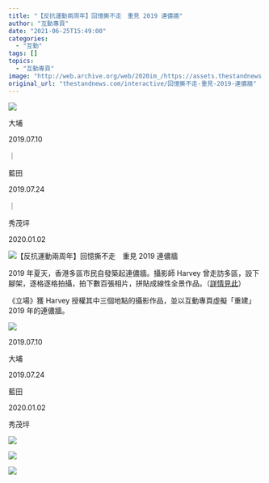 ```yaml
---
title: "【反抗運動兩周年】回憶撕不走　重見 2019 連儂牆"
author: "互動專頁"
date: "2021-06-25T15:49:00"
categories:
  - "互動"
tags: []
topics:
  - "互動專頁"
image: "http://web.archive.org/web/2020im_/https://assets.thestandnews.com/media/photos/2019-32_DimRo.png"
original_url: "thestandnews.com/interactive/回憶撕不走-重見-2019-連儂牆"
---
```

![](http://web.archive.org/web/2020im_/https://assets.thestandnews.com/media/photos/2019-32_DimRo.png)

 

大埔

2019.07.10

｜

藍田

2019.07.24

｜

秀茂坪

2020.01.02

![【反抗運動兩周年】回憶撕不走　重見 2019 連儂牆](http://web.archive.org/web/2020im_/https://interactive.thestandnews.com/2021/06/lennonwall/title.png)

2019 年夏天，香港多區市民自發築起連儂牆。攝影師 Harvey 曾走訪多區，設下腳架，逐格逐格拍攝，拍下數百張相片，拼貼成線性全景作品。（[詳情見此](http://web.archive.org/web/20211104134636/https://beta.thestandnews.com/art/%E5%8F%8D%E6%8A%97%E9%81%8B%E5%8B%95%E5%85%A9%E5%91%A8%E5%B9%B4-%E8%A8%98%E9%8C%84-2019-%E5%A4%9A%E5%8D%80%E9%80%A3%E5%84%82%E7%89%86%E5%85%A8%E6%99%AF-%E6%94%9D%E5%BD%B1%E5%B8%AB%E9%80%90%E6%A0%BC-%E9%87%8D%E5%BB%BA-%E6%83%B3%E5%91%88%E7%8F%BE%E6%95%B4%E6%A2%9D%E9%9A%A7%E9%81%93)）

《立場》獲 Harvey 授權其中三個地點的攝影作品，並以互動專頁虛擬「重建」2019 年的連儂牆。

![](http://web.archive.org/web/2020im_/https://interactive.thestandnews.com/2021/06/lennonwall/browse.png)

2019.07.10

大埔

2019.07.24

藍田

2020.01.02

秀茂坪

![](http://web.archive.org/web/2020im_/https://interactive.thestandnews.com/2021/06/lennonwall/zoom-in.png?zdxfcgvhbjn)

![](http://web.archive.org/web/2020im_/https://interactive.thestandnews.com/2021/06/lennonwall/zoom-out.png?zdxfcgvhbjn)

![](http://web.archive.org/web/2020im_/https://interactive.thestandnews.com/2021/06/lennonwall/reset.png?zdxfcgvhbjn)